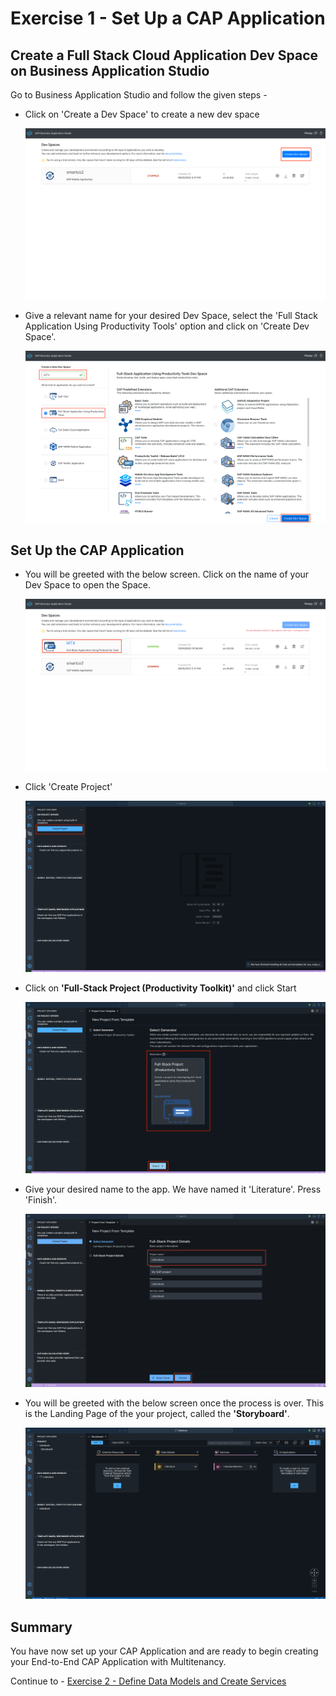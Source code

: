 # Exercise 1 -  Set Up a CAP Application

## Create a Full Stack Cloud Application Dev Space on Business Application Studio

Go to Business Application Studio and follow the given steps -
 - Click on 'Create a Dev Space' to create a new dev space

    ![Picture](./images/1.png)
 - Give a relevant name for your desired Dev Space, select the 'Full Stack Application Using Productivity Tools' option and click on 'Create Dev Space'.

    ![Picture](./images/2.png)


## Set Up the CAP Application
- You will be greeted with the below screen. Click on the name of your Dev Space to open the Space.

    ![Picture](./images/3.png)

- Click 'Create Project'

    ![Picture](./images/4.png)

- Click on **'Full-Stack Project (Productivity Toolkit)'** and click Start

    ![Picture](./images/5.png)

- Give your desired name to the app. We have named it 'Literature'. Press 'Finish'.

    ![Picture](./images/6.png)


- You will be greeted with the below screen once the process is over. This is the Landing Page of the your project, called the **'Storyboard'**.

    ![Picture](./images/7.png)


## Summary

You have now set up your CAP Application and are ready to begin creating your End-to-End CAP Application with Multitenancy.

Continue to - [Exercise 2 -  Define Data Models and Create Services](../ex2/README.md)